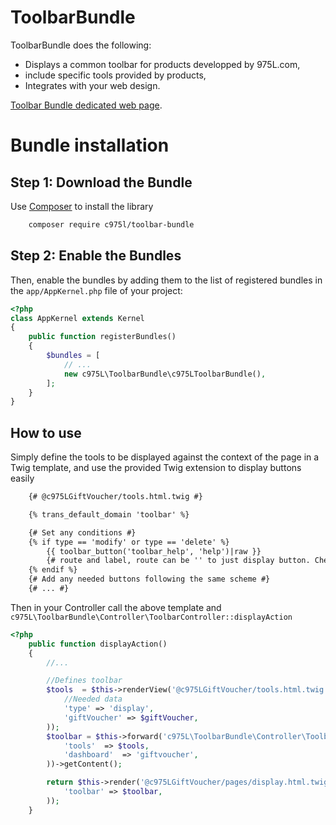 ToolbarBundle
=============

ToolbarBundle does the following:

- Displays a common toolbar for products developped by 975L.com,
- include specific tools provided by products,
- Integrates with your web design.

[Toolbar Bundle dedicated web page](https://975l.com/en/pages/toolbar-bundle).

Bundle installation
===================

Step 1: Download the Bundle
---------------------------
Use [Composer](https://getcomposer.org) to install the library
```bash
    composer require c975l/toolbar-bundle
```

Step 2: Enable the Bundles
--------------------------
Then, enable the bundles by adding them to the list of registered bundles in the `app/AppKernel.php` file of your project:

```php
<?php
class AppKernel extends Kernel
{
    public function registerBundles()
    {
        $bundles = [
            // ...
            new c975L\ToolbarBundle\c975LToolbarBundle(),
        ];
    }
}
```

How to use
----------
Simply define the tools to be displayed against the context of the page in a Twig template, and use the provided Twig extension to display buttons easily

```html
    {# @c975LGiftVoucher/tools.html.twig #}

    {% trans_default_domain 'toolbar' %}

    {# Set any conditions #}
    {% if type == 'modify' or type == 'delete' %}
        {{ toolbar_button('toolbar_help', 'help')|raw }}
        {# route and label, route can be '' to just display button. Check Twig extension for defined buttons #}
    {% endif %}
    {# Add any needed buttons following the same scheme #}
    {# ... #}
```
Then in your Controller call the above template and `c975L\ToolbarBundle\Controller\ToolbarController::displayAction`
```php
<?php
    public function displayAction()
    {
        //...

        //Defines toolbar
        $tools  = $this->renderView('@c975LGiftVoucher/tools.html.twig', array(
            //Needed data
            'type' => 'display',
            'giftVoucher' => $giftVoucher,
        ));
        $toolbar = $this->forward('c975L\ToolbarBundle\Controller\ToolbarController::displayAction', array(
            'tools'  => $tools,
            'dashboard'  => 'giftvoucher',
        ))->getContent();

        return $this->render('@c975LGiftVoucher/pages/display.html.twig', array(
            'toolbar' => $toolbar,
        ));
    }
```